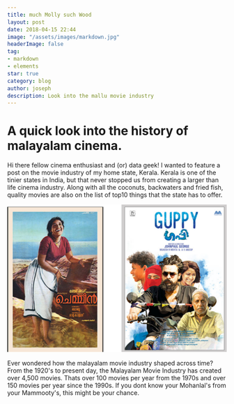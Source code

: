 ```yaml
---
title: much Molly such Wood
layout: post
date: 2018-04-15 22:44
image: "/assets/images/markdown.jpg"
headerImage: false
tag:
- markdown
- elements
star: true
category: blog
author: joseph
description: Look into the mallu movie industry
---
```


# A quick look into the history of malayalam cinema.
Hi there fellow cinema enthusiast and (or) data geek!  I wanted to feature a post on the movie industry of my home state, Kerala.  Kerala is one of the tinier states in India, but that never stopped us from creating a larger than life cinema industry.  Along with all the coconuts, backwaters and fried fish, quality movies are also on the list of top10 things that the state has to offer.

![Markdowm Image](/assets/images/malayalam.png)


Ever wondered how the malayalam movie industry shaped across time? From the 1920's to present day, the Malayalam Movie Industry has created over 4,500 movies.  Thats over 100 movies per year from the 1970s and over 150 movies per year since the 1990s.  If you dont know your Mohanlal's from your Mammooty's, this might be your chance.


<script src="https://d3js.org/d3.v4.min.js"></script>
<link rel="stylesheet" type="text/css" href="/assets/css/main.css">


<div id="example">
    <div id="chart">
    <svg width="860" height="500"></svg>
  </div>
</div>

<script src="/assets/js/barcharts.js"></script>
